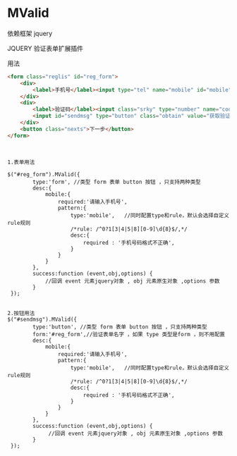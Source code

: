 # MValid
依赖框架
jquery

JQUERY 验证表单扩展插件

用法

```html
<form class="reglis" id="reg_form">
    <div>
        <label>手机号</label><input type="tel" name="mobile" id="mobile" data-required="true" data-desc="mobile"  maxlength="11" placeholder="请输入手机号">
    </div>
    <div>
        <label>验证码</label><input class="srky" type="number" name="code" id="code"   data-required="true" data-desc="code"  placeholder="请输入验证码">
        <input id="sendmsg" type="button" class="obtain" value="获取验证码" />
    </div>
    <button class="nexts">下一步</button>
</form>
```


<pre>
<code>

1.表单用法

$("#reg_form").MValid({
        type:'form', //类型 form 表单 button 按钮 ，只支持两种类型
        desc:{
            mobile:{
                required:'请输入手机号',
                pattern:{
                    type:'mobile',   //同时配置type和rule，默认会选择自定义rule规则
                    /*rule: /^0?1[3|4|5|8][0-9]\d{8}$/,*/
                    desc:{
                        required : '手机号码格式不正确',
                    }
                }
            }
        },
        success:function (event,obj,options) {
            //回调 event 元素jquery对象 , obj 元素原生对象 ,options 参数
        }
 });


2.按钮用法
$("#sendmsg").MValid({
        type:'button', //类型 form 表单 button 按钮 ，只支持两种类型
        form:'#reg_form',//验证表单名字 ，如果 type 类型是form ，则不用配置
        desc:{
            mobile:{
                required:'请输入手机号',
                pattern:{
                    type:'mobile',   //同时配置type和rule，默认会选择自定义rule规则
                    /*rule: /^0?1[3|4|5|8][0-9]\d{8}$/,*/
                    desc:{
                        required : '手机号码格式不正确',
                    }
                }
            }
        },
        success:function (event,obj,options) {
             //回调 event 元素jquery对象 , obj 元素原生对象 ,options 参数
        }
 });

</code>
</pre>
